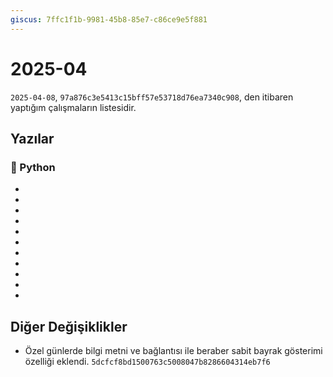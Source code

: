 ```yaml
---
giscus: 7ffc1f1b-9981-45b8-85e7-c86ce9e5f881
---
```


# 2025-04

`2025-04-08`, `97a876c3e5413c15bff57e53718d76ea7340c908`, den itibaren yaptığım
çalışmaların listesidir.

## Yazılar

### 🐍 Python

- [](../python/us-operatoru.md)
- [](../python/karsilastirma-operatorleri.md)
- [](../python/mantiksal-operatorler.md)
- [](../python/turlerin-mantiksal-olarak-yorumlanmasi.md)
- [](../python/atama-operatoru.md)
- [](../python/walrus-operatoru.md)
- [](../python/islemli-atama-operatorleri.md)
- [](../python/print-fonksiyonunun-kullanimi.md)
- [](../python/tur-donusumleri.md)
- [](../python/farkli-tur-islem.md)
- [](../python/veri-yapisi-iterable-nesne.md)

## Diğer Değişiklikler

- Özel günlerde bilgi metni ve bağlantısı ile beraber sabit bayrak gösterimi
  özelliği eklendi. `5dcfcf8bd1500763c5008047b8286604314eb7f6`
